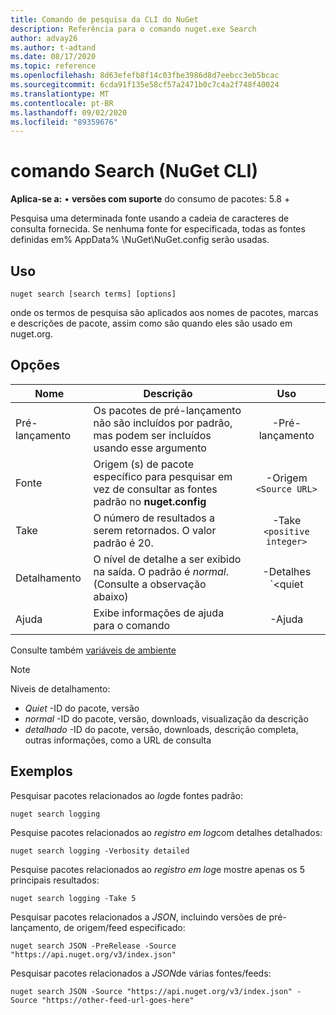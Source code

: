```yaml
---
title: Comando de pesquisa da CLI do NuGet
description: Referência para o comando nuget.exe Search
author: advay26
ms.author: t-adtand
ms.date: 08/17/2020
ms.topic: reference
ms.openlocfilehash: 8d63efefb8f14c03fbe3986d8d7eebcc3eb5bcac
ms.sourcegitcommit: 6cda91f135e58cf57a2471b0c7c4a2f748f40024
ms.translationtype: MT
ms.contentlocale: pt-BR
ms.lasthandoff: 09/02/2020
ms.locfileid: "89359676"
---
```

# <a name="search-command-nuget-cli"></a>comando Search (NuGet CLI)

**Aplica-se a:** &bullet; **versões com suporte** do consumo de pacotes: 5.8 +

Pesquisa uma determinada fonte usando a cadeia de caracteres de consulta fornecida. Se nenhuma fonte for especificada, todas as fontes definidas em% AppData% \NuGet\NuGet.config serão usadas.

## <a name="usage"></a>Uso

```cli
nuget search [search terms] [options]
```

onde os termos de pesquisa são aplicados aos nomes de pacotes, marcas e descrições de pacote, assim como são quando eles são usado em nuget.org.

## <a name="options"></a>Opções

| Nome | Descrição | Uso |
| ---  |     ---     |  :-:  |
| Pré-lançamento | Os pacotes de pré-lançamento não são incluídos por padrão, mas podem ser incluídos usando esse argumento | -Pré-lançamento |
| Fonte | Origem (s) de pacote específico para pesquisar em vez de consultar as fontes padrão no __nuget.config__ | -Origem `<Source URL>`|
| Take | O número de resultados a serem retornados. O valor padrão é 20. | -Take `<positive integer>` |
| Detalhamento | O nível de detalhe a ser exibido na saída. O padrão é _normal_. (Consulte a observação abaixo)  | -Detalhes `<quiet|normal|detailed>` |
| Ajuda | Exibe informações de ajuda para o comando | -Ajuda |

Consulte também [variáveis de ambiente](cli-ref-environment-variables.md)

> [!NOTE] 
> Níveis de detalhamento:
> * _Quiet_ -ID do pacote, versão
> * _normal_ -ID do pacote, versão, downloads, visualização da descrição
> * _detalhado_ -ID do pacote, versão, downloads, descrição completa, outras informações, como a URL de consulta

## <a name="examples"></a>Exemplos

Pesquisar pacotes relacionados ao *log*de fontes padrão:
```
nuget search logging
```
Pesquise pacotes relacionados ao *registro em log*com detalhes detalhados:
```
nuget search logging -Verbosity detailed
```
Pesquise pacotes relacionados ao *registro em log*e mostre apenas os 5 principais resultados:
```
nuget search logging -Take 5
```
Pesquisar pacotes relacionados a *JSON*, incluindo versões de pré-lançamento, de origem/feed especificado:
```
nuget search JSON -PreRelease -Source "https://api.nuget.org/v3/index.json"
```
Pesquisar pacotes relacionados a *JSON*de várias fontes/feeds:
```
nuget search JSON -Source "https://api.nuget.org/v3/index.json" -Source "https://other-feed-url-goes-here"
```
